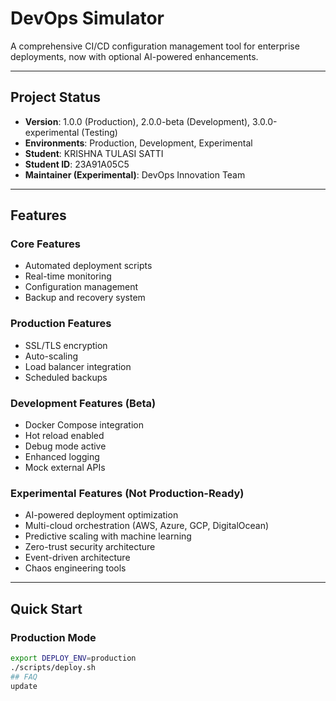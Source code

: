 # DevOps Simulator

A comprehensive CI/CD configuration management tool for enterprise deployments, now with optional AI-powered enhancements.

---

## Project Status
- **Version**: 1.0.0 (Production), 2.0.0-beta (Development), 3.0.0-experimental (Testing)
- **Environments**: Production, Development, Experimental
- **Student**: KRISHNA TULASI SATTI
- **Student ID**: 23A91A05C5
- **Maintainer (Experimental)**: DevOps Innovation Team

---

## Features

### Core Features
- Automated deployment scripts
- Real-time monitoring
- Configuration management
- Backup and recovery system

### Production Features
- SSL/TLS encryption
- Auto-scaling
- Load balancer integration
- Scheduled backups

### Development Features (Beta)
- Docker Compose integration
- Hot reload enabled
- Debug mode active
- Enhanced logging
- Mock external APIs

### Experimental Features (Not Production-Ready)
- AI-powered deployment optimization
- Multi-cloud orchestration (AWS, Azure, GCP, DigitalOcean)
- Predictive scaling with machine learning
- Zero-trust security architecture
- Event-driven architecture
- Chaos engineering tools

---

## Quick Start

### Production Mode
```bash
export DEPLOY_ENV=production
./scripts/deploy.sh
## FAQ
update
